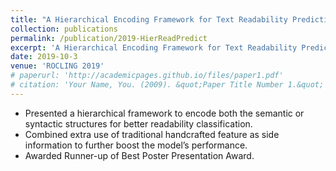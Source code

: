 ```yaml
---
title: "A Hierarchical Encoding Framework for Text Readability Prediction"
collection: publications
permalink: /publication/2019-HierReadPredict
excerpt: 'A Hierarchical Encoding Framework for Text Readability Prediction'
date: 2019-10-3
venue: 'ROCLING 2019'
# paperurl: 'http://academicpages.github.io/files/paper1.pdf'
# citation: 'Your Name, You. (2009). &quot;Paper Title Number 1.&quot; <i>Journal 1</i>. 1(1).'
---
```

* Presented a hierarchical framework to encode both the semantic or syntactic structures for better readability classification.
* Combined extra use of traditional handcrafted feature as side information to further boost the model’s performance.
* Awarded Runner-up of Best Poster Presentation Award.

<!-- [Download paper here](http://academicpages.github.io/files/paper1.pdf)

Recommended citation: Your Name, You. (2009). "Paper Title Number 1." <i>Journal 1</i>. 1(1). -->